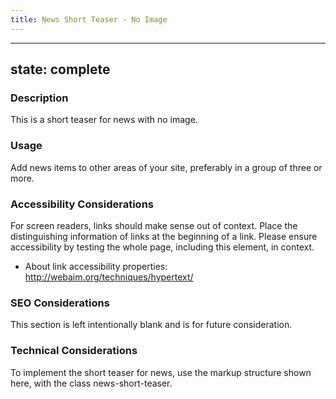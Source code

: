 ```yaml
---
title: News Short Teaser - No Image
---
```


---
state: complete
---

### Description
This is a short teaser for news with no image.

### Usage
Add news items to other areas of your site, preferably in a group of three or more.

### Accessibility Considerations
For screen readers, links should make sense out of context. Place the distinguishing information of links at the beginning of a link. Please ensure accessibility by testing the whole page, including this element, in context.

* About link accessibility properties: http://webaim.org/techniques/hypertext/

### SEO Considerations
This section is left intentionally blank and is for future consideration.

### Technical Considerations
To implement the short teaser for news, use the markup structure shown here, with the class news-short-teaser.
